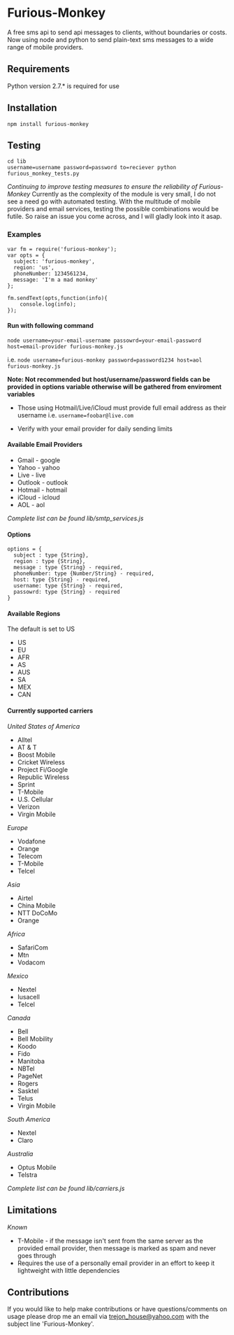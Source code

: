 # Furious-Monkey

A free sms api to send api messages to clients, without boundaries or costs. Now using node and python to send plain-text sms messages to a wide range of mobile providers.
## Requirements
Python version 2.7.* is required for use
## Installation

`npm install furious-monkey`

## Testing

~~~~
cd lib
username=username password=password to=reciever python furious_monkey_tests.py
~~~~
_Continuing to improve testing measures to ensure the reliability of Furious-Monkey_
Currently as the complexity of the module is very small, I do not see a need go with automated testing. With the
 multitude of mobile providers and email services, testing the possible combinations would be futile. So raise an
 issue you come across, and I will gladly look into it asap.
### Examples

~~~~
var fm = require('furious-monkey');
var opts = {
  subject: 'furious-monkey',
  region: 'us',
  phoneNumber: 1234561234,
  message: 'I'm a mad monkey'
};

fm.sendText(opts,function(info){
	console.log(info);
});

 ~~~~
#### Run with following command

`node username=your-email-username passowrd=your-email-password host=email-provider furious-monkey.js`


i.e. `node username=furious-monkey password=password1234 host=aol furious-monkey.js`

**Note: Not recommended but host/username/password fields can be provided in options variable otherwise will be gathered from enviroment variables**
* Those using Hotmail/Live/iCloud must provide full email address as their username i.e. `username=foobar@live.com`

* Verify with your email provider for daily sending limits

#### Available Email Providers
* Gmail - google
* Yahoo - yahoo
* Live - live
* Outlook - outlook
* Hotmail - hotmail
* iCloud - icloud
* AOL - aol

_Complete list can be found lib/smtp_services.js_

#### Options
~~~~
options = {
  subject : type {String},
  region : type {String},
  message : type {String} - required,
  phoneNumber: type {Number/String} - required,
  host: type {String} - required,
  username: type {String} - required,
  passowrd: type {String} - required
}
~~~~
#### Available Regions
The default is set to US
* US
* EU
* AFR
* AS
* AUS
* SA
* MEX
* CAN

#### Currently supported carriers
_United States of America_
* Alltel
* AT & T
* Boost Mobile
* Cricket Wireless
* Project Fi/Google
* Republic Wireless
* Sprint
* T-Mobile
* U.S. Cellular
* Verizon
* Virgin Mobile

_Europe_
* Vodafone
* Orange
* Telecom
* T-Mobile
* Telcel

_Asia_
* Airtel
* China Mobile
* NTT DoCoMo
* Orange

_Africa_
* SafariCom
* Mtn
* Vodacom

_Mexico_
* Nextel
* Iusacell
* Telcel

_Canada_
* Bell
* Bell Mobility
* Koodo
* Fido
* Manitoba
* NBTel
* PageNet
* Rogers
* Sasktel
* Telus
* Virgin Mobile

_South America_
* Nextel
* Claro

_Australia_
* Optus Mobile
* Telstra

_Complete list can be found lib/carriers.js_

## Limitations
_Known_
* T-Mobile - if the message isn't sent from the same server as the provided email provider, then message is marked as spam and never goes through
* Requires the use of a personally email provider in an effort to keep it lightweight with little dependencies

## Contributions

If you would like to help make contributions or have questions/comments on usage please drop me an email via [trejon_house@yahoo.com](trejon_house@yahoo.com) with the subject line 'Furious-Monkey'.
